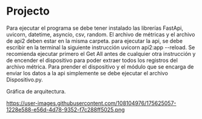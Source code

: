 # Projecto

Para ejecutar el programa se debe tener instalado las librerías FastApi, uvicorn, datetime, asyncio, csv, random.
El archivo de métricas y el archivo de api2 deben estar en la misma carpeta. 
para ejecutar la api, se debe escribir en la terminal la siguiente instrucción uvicorn api2:app --reload.
Se recomienda ejecutar primero el Get All antes de cualquier otra instrucción y de encender el dispositivo para poder extraer todos los registros del archivo métrica.
Para prender el dispositivo y el módulo que se encarga de enviar los datos a la api simplemente se debe ejecutar  el archivo Dispositivo.py.

Gráfica de arquitectura.

https://user-images.githubusercontent.com/108104976/175625057-1228e588-e56d-4d78-9352-f7c288ff5025.png
